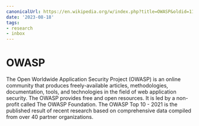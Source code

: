 ```yaml
---
canonicalUrl: https://en.wikipedia.org/w/index.php?title=OWASP&oldid=1170789517
date: '2023-08-18'
tags:
- research
- inbox
---
```


# OWASP

The Open Worldwide Application Security Project  (OWASP) is an online community that produces freely-available articles, methodologies, documentation, tools, and technologies in the field of web application security. The OWASP provides free and open resources. It is led by a non-profit called The OWASP Foundation. The OWASP Top 10 - 2021 is the published result of recent research based on comprehensive data compiled from over 40 partner organizations.